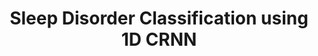 ---
title: "Sleep Disorder Classification using 1D CRNN"
description: "A hierarchical approach for the diagnosis of sleep disorders and cyclic alternating pattern (CAP) sleep phases using 1-dimensional convolutional recurrent neural network (CRNN). The hierarcy has three stages, first stage classifies input signal into healthy and unhealthy. The next stage identifies sleep disorders from unhealthy input signals namely insomnia, nfle, narcolepsy, rbd and plm. The third stage identifies CAP phase of input signal. Proposed models uses single-channel standardized electroencephalogram (EEG) recordings provided by the CAP sleep database. No manual feature extraction or pre/post processing is required making the approach completely autonomous. The healthy-unhealthy classification and disease classification have been studied using dataset of both phases (A & B), using dataset of only phase A, using dataset of only phase B seperately."
image: "images/projects/sleep-disorder.gif"
github: "https://github.com/Shrutii07/Sleep-disorder-Classification"
featured: false
order: 1
tags: ["Python","Keras", "CRNN", "Medical AI"]
startDate: "2022-01"
endDate: "2022-07"
paper: "https://ieeexplore.ieee.org/document/10310136"
paperTitle: "A Hierarchical Approach for the Diagnosis of Sleep Disorders Using Convolutional Recurrent Neural Network"
venue: "IEEE"
---